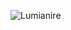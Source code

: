 ![Lumianire](https://i.imgur.com/axwX2yw.gif)

<!--

👩🏻‍💻 [Developer](https://luminaire-dev.github.io/resume/) &nbsp;&nbsp;&nbsp;&nbsp;&nbsp;&nbsp;&nbsp;&nbsp; 🎹 [Musician](https://www.youtube.com/user/NlNTEND0/videos) 


**luminaire-dev/luminaire-dev** is a ✨ _special_ ✨ repository because its `README.md` (this file) appears on your GitHub profile.
